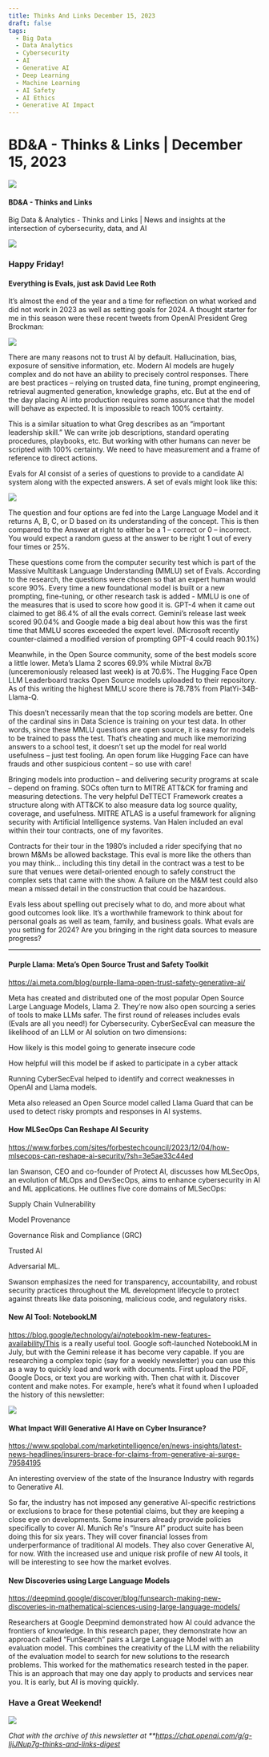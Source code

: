 ```yaml
---
title: Thinks And Links December 15, 2023
draft: false
tags:
  - Big Data
  - Data Analytics
  - Cybersecurity
  - AI
  - Generative AI
  - Deep Learning
  - Machine Learning
  - AI Safety
  - AI Ethics
  - Generative AI Impact
---
```


# BD&A - Thinks & Links | December 15, 2023

![](../images\1679742887729)

#### BD&A - Thinks and Links

Big Data & Analytics - Thinks and Links | News and insights at the intersection of cybersecurity, data, and AI

![](../https://media.licdn.com/mediaD4E12AQHv6ySmGJYF-A)

### Happy Friday!

#### Everything is Evals, just ask David Lee Roth

It’s almost the end of the year and a time for reflection on what worked and did not work in 2023 as well as setting goals for 2024. A thought starter for me in this season were these recent tweets from OpenAI President Greg Brockman:

![](../images\1702698568302)

There are many reasons not to trust AI by default. Hallucination, bias, exposure of sensitive information, etc. Modern AI models are hugely complex and do not have an ability to precisely control responses. There are best practices – relying on trusted data, fine tuning, prompt engineering, retrieval augmented generation, knowledge graphs, etc. But at the end of the day placing AI into production requires some assurance that the model will behave as expected. It is impossible to reach 100% certainty.

This is a similar situation to what Greg describes as an “important leadership skill.” We can write job descriptions, standard operating procedures, playbooks, etc. But working with other humans can never be scripted with 100% certainty. We need to have measurement and a frame of reference to direct actions.

Evals for AI consist of a series of questions to provide to a candidate AI system along with the expected answers. A set of evals might look like this:

![](../images\1702698437182)

The question and four options are fed into the Large Language Model and it returns A, B, C, or D based on its understanding of the concept. This is then compared to the Answer at right to either be a 1 – correct or 0 – incorrect. You would expect a random guess at the answer to be right 1 out of every four times or 25%.

These questions come from the computer security test which is part of the Massive Multitask Language Understanding (MMLU) set of Evals. According to the research, the questions were chosen so that an expert human would score 90%. Every time a new foundational model is built or a new prompting, fine-tuning, or other research task is added - MMLU is one of the measures that is used to score how good it is. GPT-4 when it came out claimed to get 86.4% of all the evals correct. Gemini’s release last week scored 90.04% and Google made a big deal about how this was the first time that MMLU scores exceeded the expert level. (Microsoft recently counter-claimed a modified version of prompting GPT-4 could reach 90.1%)

Meanwhile, in the Open Source community, some of the best models score a little lower. Meta’s Llama 2 scores 69.9% while Mixtral 8x7B (unceremoniously released last week) is at 70.6%. The Hugging Face Open LLM Leaderboard tracks Open Source models uploaded to their repository. As of this writing the highest MMLU score there is 78.78% from PlatYi-34B-Llama-Q.

This doesn’t necessarily mean that the top scoring models are better. One of the cardinal sins in Data Science is training on your test data. In other words, since these MMLU questions are open source, it is easy for models to be trained to pass the test. That’s cheating and much like memorizing answers to a school test, it doesn’t set up the model for real world usefulness – just test fooling. An open forum like Hugging Face can have frauds and other suspicious content – so use with care!

Bringing models into production – and delivering security programs at scale – depend on framing. SOCs often turn to MITRE ATT&CK for framing and measuring detections. The very helpful DeTTECT Framework creates a structure along with ATT&CK to also measure data log source quality, coverage, and usefulness. MITRE ATLAS is a useful framework for aligning security with Artificial Intelligence systems. Van Halen included an eval within their tour contracts, one of my favorites.

Contracts for their tour in the 1980’s included a rider specifying that no brown M&Ms be allowed backstage. This eval is more like the others than you may think… including this tiny detail in the contract was a test to be sure that venues were detail-oriented enough to safely construct the complex sets that came with the show. A failure on the M&M test could also mean a missed detail in the construction that could be hazardous.

Evals less about spelling out precisely what to do, and more about what good outcomes look like. It’s a worthwhile framework to think about for personal goals as well as team, family, and business goals. What evals are you setting for 2024? Are you bringing in the right data sources to measure progress?

---

#### Purple Llama: Meta’s Open Source Trust and Safety Toolkit

https://ai.meta.com/blog/purple-llama-open-trust-safety-generative-ai/

Meta has created and distributed one of the most popular Open Source Large Language Models, Llama 2. They’re now also open sourcing a series of tools to make LLMs safer. The first round of releases includes evals (Evals are all you need!) for Cybersecurity. CyberSecEval can measure the likelihood of an LLM or AI solution on two dimensions:

How likely is this model going to generate insecure code

How helpful will this model be if asked to participate in a cyber attack

Running CyberSecEval helped to identify and correct weaknesses in OpenAI and Llama models.

Meta also released an Open Source model called Llama Guard that can be used to detect risky prompts and responses in AI systems.

#### How MLSecOps Can Reshape AI Security

https://www.forbes.com/sites/forbestechcouncil/2023/12/04/how-mlsecops-can-reshape-ai-security/?sh=3e5ae33c44ed

Ian Swanson, CEO and co-founder of Protect AI, discusses how MLSecOps, an evolution of MLOps and DevSecOps, aims to enhance cybersecurity in AI and ML applications. He outlines five core domains of MLSecOps:

Supply Chain Vulnerability

Model Provenance

Governance Risk and Compliance (GRC)

Trusted AI

Adversarial ML.

Swanson emphasizes the need for transparency, accountability, and robust security practices throughout the ML development lifecycle to protect against threats like data poisoning, malicious code, and regulatory risks.

#### New AI Tool: NotebookLM

https://blog.google/technology/ai/notebooklm-new-features-availability/This is a really useful tool. Google soft-launched NotebookLM in July, but with the Gemini release it has become very capable. If you are researching a complex topic (say for a weekly newsletter) you can use this as a way to quickly load and work with documents. First upload the PDF, Google Docs, or text you are working with. Then chat with it. Discover content and make notes. For example, here’s what it found when I uploaded the history of this newsletter:

![](../images\1702698588284)

#### What Impact Will Generative AI Have on Cyber Insurance?

https://www.spglobal.com/marketintelligence/en/news-insights/latest-news-headlines/insurers-brace-for-claims-from-generative-ai-surge-79584195

An interesting overview of the state of the Insurance Industry with regards to Generative AI.

So far, the industry has not imposed any generative AI-specific restrictions or exclusions to brace for these potential claims, but they are keeping a close eye on developments. Some insurers already provide policies specifically to cover AI. Munich Re's “Insure AI” product suite has been doing this for six years. They will cover financial losses from underperformance of traditional AI models. They also cover Generative AI, for now. With the increased use and unique risk profile of new AI tools, it will be interesting to see how the market evolves.

#### New Discoveries using Large Language Models

https://deepmind.google/discover/blog/funsearch-making-new-discoveries-in-mathematical-sciences-using-large-language-models/

Researchers at Google Deepmind demonstrated how AI could advance the frontiers of knowledge. In this research paper, they demonstrate how an approach called “FunSearch” pairs a Large Language Model with an evaluation model. This combines the creativity of the LLM with the reliability of the evaluation model to search for new solutions to the research problems. This worked for the mathematics research tested in the paper. This is an approach that may one day apply to products and services near you. It is early, but AI is moving quickly.

### Have a Great Weekend!

![](../images\1702698612215)

_Chat with the archive of this newsletter at \*\*https://chat.openai.com/g/g-IjiJNup7g-thinks-and-links-digest_
